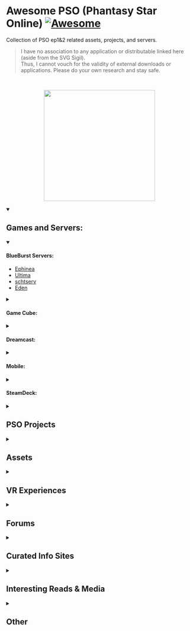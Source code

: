 # Awesome PSO (Phantasy Star Online) [![Awesome](https://cdn.jsdelivr.net/gh/sindresorhus/awesome@d7305f38d29fed78fa85652e3a63e154dd8e8829/media/badge.svg)](https://github.com/sindresorhus/awesome)
Collection of PSO ep1&2 related assets, projects, and servers.

> I have no association to any application or distributable linked here (aside from the SVG Sigil). <br/>
> Thus, I cannot vouch for the validity of external downloads or applications.
> Please do your own research and stay safe.

<br/>

<p align="center">
  <a href="https://tcardlab.github.io/pso-title-screen/sigil">
    <img src="https://user-images.githubusercontent.com/35203441/230694323-1a1703ea-65f9-4ea1-931a-8ab8497170fe.svg" height="300" />
  </a>
</p>


<details open>
<summary><h2> Games and Servers: </h2></summary>

<details open>
<summary><h4> BlueBurst Servers: </h4></summary>

- [Ephinea](https://ephinea.pioneer2.net/)
- [Ultima](https://www.phantasystaronline.net/)
- [schtserv](https://psobb.schtserv.com/startguide/)
- [Eden](http://edenserv.net/download)

</details>
	
<details>
<summary><h4> Game Cube: </h4></summary>

May need a [GameCube Emulator](https://dolphin-emu.org/)
	
- [ISO - Internet Archive](https://archive.org/download/efgamecubeusa/Game%20Cube%20USA/#:~:text=Phantasy%20Star%20Online%20Episode%20I%20%26%20II)
- [Schtserv Network - PSO GC Connection guide](http://www.schtserv.com/forums/app.php/pso-gc-connection-guide)

</details>

<details>
<summary><h4> Dreamcast: </h4></summary>

May need a [DreamCast Emulator](https://redream.io/)

- [GDI - Internet Archive](https://archive.org/download/ef_SEGA_GDI_USA/Dreamcast%20GDI%20USA/#:~:text=Phantasy%20Star%20Online)
- [Phantasy Star Online : Dreamcast Live](https://dreamcastlive.net/phantasy-star-online/)
- [Sylverant](https://sylverant.net/)
- [schtserv](http://www.schtserv.com/forums/app.php/downloads#:~:text=PSO%20Dreamcast%20V1%20and%20V2)

</details>

<details>
<summary><h4> Mobile: </h4></summary>
	
<!--
reicast is dead
  https://github.com/skmp/reicast-emulator

  [(1) With the new Reicast-FH updates on Android, you can play the DC version online on the go. : PSO (reddit.com)](https://www.reddit.com/r/PSO/comments/9kq3vk/with_the_new_reicastfh_updates_on_android_you_can/)

  https://emulationking.com/reicast/

  [(183) Phantasy Star Online v1 | NVIDIA SHIELD Android TV (2015) | Reicast Emulator [1080p] | Dreamcast - YouTube](https://www.youtube.com/watch?v=B8O5sHGkahk)
-->
	
I have not seen anyone run PSO on their phone recently, but should be possible in theory.

Dolphin can run on Android:
	
  - [Video](https://www.youtube.com/watch?v=E61i0pVlZjo)
  - [Google Play Store](https://play.google.com/store/apps/details?id=org.dolphinemu.dolphinemu)
  - [Dolphin Download Page](https://dolphin-emu.org/download/)
  - See GameCube section to get ISO if necessary
	
Redream can run on Android:
	
  - [Video](https://www.youtube.com/watch?v=2_Sf_WXpoO0)
  - [Google Play Store](https://play.google.com/store/apps/details?id=io.recompiled.redream)
  - [Redream Download Page](https://redream.io/download)
  - See DreamCast section to get GDI if necessary

RetroArch can run on Android and supports both emulators mentioned above:
	
  - [Video](https://www.youtube.com/watch?v=9JYn-Dpcdk4)
  - [Google Play Store](https://play.google.com/store/apps/details?id=com.retroarch)
  - [RetroArch Home](https://www.retroarch.com/index.php)

</details>
	
<details>
<summary><h4> SteamDeck: </h4></summary>

Ephinea Guides:
  - https://www.reddit.com/r/SteamDeck/comments/w9q6ub/installing_and_running_pso_bb_ephinea/
  - https://docs.google.com/document/d/1I4AibIhq5M85wByePQ3wg8bK5s6DsOl9KQRjRkW-Oas/edit

</details>

</details>

<details>
<summary><h2> PSO Projects </h2></summary>

<table>
  <tr>
    <th colspan="5">  <h3> Remakes & Remasters </h3>  </th>
  </tr>
  
  <tr>
    <th>Project Name</th>
    <th>Year of Origin <br/> (approx.)</th>
    <th>Status</th>
    <th>Showcase</th>
    <th>Resources</th>
  </tr>
  <tr>
    <td>PSO Remake <br/> (by <a href="https://github.com/HelloKitty">Glader</a>)</td>
    <td>2014</td>
    <td>Superseded by PSOBB2 in 2020</td>
    <td>
      <a href="https://www.youtube.com/watch?v=iV6skAtkGrQ">PSO Unity Remake: Forest</a>
    </td>
    <td>
      <a href="https://github.com/HelloKitty/GladNet3">GladNet</a>,
      <a href="https://github.com/BoomaNation">BoomaNation</a>
    </td>
  </tr>
  <tr>
    <td>Benjamin Collins <br/> Version</td>
    <td>2015</td>
    <td>Dropped in 2019?</td>
    <td>
      <a href="https://www.youtube.com/@BenjaminWeeb">Showcase</a>
    </td>
    <td> <a href="https://gitlab.com/dashgl">Kion/DashGL Utilities</a> </td>
  </tr>
  <tr>
    <td>Pocket PSO</td>
    <td>2017</td>
    <td>Dropped in 2017</td>
    <td>
      <a href="https://www.youtube.com/watch?v=NnfOs6UnclE">Pocket PSO PC/Mobile Test</a>
    </td>
    <td></td>
  </tr>
  <tr>
    <td>PSO Clone <br/> (by Landon Ritchie)</td>
    <td>2017</td>
    <td>Superseded by Reverie Star in ~2018</td>
    <td>
      <a href="https://www.youtube.com/watch?v=pED93N-Whz0">PSO Clone</a>
    </td>
    <td></td>
  </tr>
  <tr>
    <td>Andreas Scholl <br/> Version</td>
    <td>pre-2019</td>
    <td>Active - Low Priority</td>
    <td>
      <a href="https://www.youtube.com/watch?v=hqlFFS15Dg8">showcase</a>
    </td>
    <td>
      <a href="https://gitlab.com/dashgl/unity"> DashUnityProject </a>
    </td>
  </tr>
  <tr>
    <td><a href="http://psobb2.com">PSOBB2</a> <br/> (<a href="https://github.com/HelloKitty">Glader</a>, et al.)</td>
    <td>2020</td>
    <td>Indefinite Hiatus</td>
    <td>
      <a href="https://www.youtube.com/watch?v=uMmck7fNjlU">announcement video 1</a>, <br/>
      <a href="https://www.youtube.com/watch?v=ofAeXOMws1c">announcement video 2</a>
    </td>
    <td>
      <a href="https://github.com/HelloKitty/PSOBB2.Client">Client</a>, <br/>
      <a href="https://github.com/hellokitty/booma.proxy">Proxy</a>, <br/>
      <a href="https://github.com/hellokitty/booma.server">Server</a>, <br/>
      <a href="https://github.com/HelloKitty/PSOBB2.Content">Content</a>
    </td>
  </tr>
   <tr>
    <td>VRChat PSO</td>
    <td>pre-2019</td>
    <td>Unknown</td>
    <td>
      <a href="https://www.youtube.com/watch?v=h0kkl6Ja2ZE">Phantasy Star Online in VR!?</a>
    </td>
    <td></td>
  </tr>
  <tr>
    <td>Team Shonochan <br/> Version</td>
    <td>2021</td>
    <td>Active</td>
    <td>
      <a href="https://www.youtube.com/watch?v=QLdARRzJaTo">Phantasy star and dothack dev</a>
    </td>
    <td></td>
  </tr>
  <tr>
    <td> PSOQuest-VR <br/> by <a href="https://github.com/foxeh89">Foxeh</a> </td>
    <td>2022</td>
    <td>Unknown</td>
    <td>
      <a href="https://cdn.discordapp.com/attachments/1020720102288670781/1030287153785229312/com.Foxeh.VRFramework2-20221013-201033.mp4">Weapons Demo</a>,
      <a href="https://cdn.discordapp.com/attachments/1020720102288670781/1022373404239724544/PSOQuestTest1.mp4">Forest Demo</a>
    </td>
    <td></td>
  </tr>
  
<!--
  <tr>
    <td>name</td>
    <td>year</td>
    <td>status</td>
    <td>vid</td>
    <td>resources</td>
  </tr>
  <a href=""></a>

</table>
<table>
-->
   <tr>
    <th colspan="5">  <h3> Spin-Offs </h3>  </th>
  </tr>
  <tr>
    <th>Project Name</th>
    <th>Year of Origin <br/> (approx.)</th>
    <th>Status</th>
    <th>Showcase</th>
    <th>Resources</th>
  </tr>
  <tr>
    <td>Reverie Star <br/> (by Zorlock Studios)</td>
    <td>2018</td>
    <td>Dropped in 2020</td>
    <td>
      <a href="https://www.youtube.com/watch?v=TNfn-6KJ1GY">Reverie Star - New City Area</a>, <br/>
      <a href="https://www.youtube.com/watch?v=Pc5hum_wnxE">Reverie Star Progress Update</a>
    </td>
    <td></td>
  </tr>
  <tr>
    <td>GladMMO <br/> (Superset of PSOBB2)</td>
    <td>pre-2019</td>
    <td>Stale since 2020</td>
    <td>
      <a href="https://www.youtube.com/watch?v=F9x97CSsFso">2019 Unification Announcement</a>
    </td>
    <td>
      <a href="https://github.com/gladmmo">GladMMO Github</a>
    </td>
  </tr>
	
  <tr>
    <td>Project STAR <br/> by <a href="https://twitter.com/AexcessT">aeXcess Team</a> </td>
    <td>2019</td>
    <td>Stale since 2020</td>
    <td>
      <a href="https://www.reddit.com/r/Unity3D/comments/ex5oew/action_packed_combat_in_procedurally_generated/">City Combat Demo</a>
    </td>
    <td>
    </td>
  </tr>
  <tr>
    <td>
      <a href="https://www.playprojectpioneer.com/">Project Pioneer</a> <br/>
      (by <a href="https://photondropstudio.com/">Photon Drop Studio</a>)
    </td>
    <td>2021</td>
    <td>Active - seeking funding</td>
    <td>
      <a href="https://www.youtube.com/shorts/Dr8058UtITg">Metro-City showcase</a>
    </td>
    <td></td>
  </tr>
</table>

<br />

### Utilities:
- [eleriaqueen/pso-simple-section-id-calculator: A simple PSO Section ID calculator (github.com)](https://github.com/eleriaqueen/pso-simple-section-id-calculator)
- [Snippets · DashGL / DC - Ikaruga · GitLab](https://gitlab.com/dashgl/ikaruga/-/snippets)
- [DashGL / Dash Model Format · GitLab](https://gitlab.com/dashgl/format)
	
- PSO Rust
  - https://github.com/BygoneWorlds/idolapsoserv
  - https://github.com/BygoneWorlds/telepipe
	
- PSO Kotlin
  - https://github.com/DaanVandenBosch/phantasmal-world
  - [model viewer](https://www.phantasmal.world/#/viewer/)

</details>

<details>
<summary><h2> Assets </h2></summary>
	
[Quest files](https://github.com/b0n3zx/PSOquest)

3D Models:
- [Online viewer and exporter](https://gitlab.com/dashgl/psov2)
	- [live site](https://dashgl.gitlab.io/psov2/)
	- [Spec Sheet](https://github.com/tcardlab/awesome-pso/releases/download/Model-Spec/Phantasy_Star_Document.pdf)

[PSO Remake: Forest Monster Edition – PSO-Remake (wordpress.com)](https://psoremake.wordpress.com/2016/07/24/pso-remake-forest-monster-edition/comment-page-1/#comment-1)
[Art - Forest | Trello](https://trello.com/b/bzv18Wy3/art-forest)
assets in cards?

<!--https://discord.com/channels/539764674879815682/544043325544595457/577912812479971358-->

Fonts: 

Music:
- [PSO PC Music Pack Torrent](https://psopalace.sylverant.net/downloads/PSO_PC_Music_Pack.torrent)

Texture Packs
- [AshenbubsHD](https://www.nexusmods.com/phantasystaronline/mods/3)
  - [image samples](https://www.pioneer2.net/community/threads/ashenbubs-hd-textures-for-psobb-are-incredible.23091/) 
- [Releases · eleriaqueen/pso-highres-dreamcube-ui (github.com)](https://github.com/eleriaqueen/pso-highres-dreamcube-ui)
- [Another approach at remastering textures using Stable Diffusion | Pioneer 2 - A Phantasy Star Online Community](https://www.pioneer2.net/community/threads/another-approach-at-remastering-textures-using-stable-diffusion.25517/)
- [Echelon's skins & modifications | Pioneer 2 - A Phantasy Star Online Community](https://www.pioneer2.net/community/threads/echelons-skins-modifications.4357/)
- [Skins and Mods | Pioneer 2 - A Phantasy Star Online Community](https://www.pioneer2.net/community/forums/skins-and-mods.11/)
- [Re-Texturing Pioneer II | Pioneer 2 - A Phantasy Star Online Community](https://www.pioneer2.net/community/threads/re-texturing-pioneer-ii-21-36-complete.24359/#post-199909)
- [Dreamburst HD UI Project by Luthee (a.k.a Eleria) | Pioneer 2 - A Phantasy Star Online Community](https://www.pioneer2.net/community/threads/dreamburst-hd-ui-project-by-luthee-a-k-a-eleria.25543/#post-200752)
- [eleriaqueen/pso-highres-hud-font: High resolution HUD font for Phantasy Star Online Ep. I&II (& Plus) (github.com)](https://github.com/eleriaqueen/pso-highres-hud-font)


[tcardlab/pso-title-screen: PSO title screen recreated with Vue 3 (yes it's laggy, don't use full screen)... (github.com)](https://github.com/tcardlab/pso-title-screen)

[PSO Title Screen (tcardlab.github.io)](https://tcardlab.github.io/pso-title-screen/sigil)

### Shaders et al
- [Luminati-nerd-stuff/PSO-RayTracing](https://github.com/Luminati-nerd-stuff/PSO-RayTracing)

	
 [Josh Markham - Phantasy Star Environment (artstation.com)](https://joshmarkham.artstation.com/projects/18OE8X)
 never made public...
 by Josh Markham
World Art Lead at Bungie
</details>

<details>
<summary><h2> VR Experiences </h2></summary>

<table>
  <tr>
    <th colspan="5">  <h3> Remakes & Remasters </h3>  </th>
  </tr>
  
  <tr>
    <th>World</th>
    <th>Creator</th>
    <th>Year Created</th>
    <!-- <th>Status</th> -->
  </tr>
  
  <tr>
    <td>
      <a href="https://en.vrcw.net/world/detail/wrld_f091e3af-c1a3-47e4-aa5a-b60692aaeded"> Falz Memoria </a>
    </td>
    <td>
      <a href="https://en.vrcw.net/world/author/detail/Casuallynoted"> Casuallynoted </a>
    </td>
    <td>2017</td>
  </tr>
  
  
  <tr>
    <td>
      <a href="https://en.vrcw.net/world/detail/wrld_d26bf583-c0ff-4675-acbe-41e8d29b0fa0"> Falz Memoria HD </a>
    </td>
    <td>
      <a href="https://en.vrcw.net/world/author/detail/Flashfire"> Flashfire </a>
    </td>
    <td>2019</td>
  </tr>
  <tr>
    <td>
      <a href="https://en.vrcw.net/world/detail/wrld_1d3d75f7-5a6c-4159-b833-eade2ced7377"> PSO Forest Remake V1 </a>
    </td>
    <td>
      <a href="https://en.vrcw.net/world/author/detail/Flashfire"> Flashfire </a>
    </td>
    <td>2019</td>
  </tr>
  <tr>
    <td>
      <a href="https://en.vrcw.net/world/detail/wrld_aa14fc08-6d47-4162-a47c-47095ae54fb7"> PSO Pioneer 2 </a>
    </td>
    <td>
      <a href="https://en.vrcw.net/world/author/detail/Flashfire"> Flashfire </a>
    </td>
    <td>2019</td>
  </tr>
  
  
  <tr>
    <td>
      <a href="https://en.vrcw.net/world/detail/wrld_e44821d9-e0f8-4ec7-b76d-b7e4d46e3784"> PSO_Forest </a>
    </td>
    <td>
      <a href="https://en.vrcw.net/world/author/detail/Lord%20Ardent"> Lord Ardent </a>
    </td>
    <td>2019</td>
  </tr>
  
  
  <tr>
    <td>
      <a href="https://en.vrcw.net/world/detail/wrld_9451aaca-f773-4a81-b55c-54e39f14568c"> Mines 1 - Phantasy Star Online </a>
    </td>
    <td>
      <a href="https://en.vrcw.net/world/author/detail/Silent"> Silent </a>
    </td>
    <td>2019</td>
  </tr>
  
  
  <tr>
    <td>
      <a href="https://en.vrcw.net/world/detail/wrld_fc06273d-b3eb-499a-b4db-3a31a3b2d02a"> Project Rogol ［Open-Beta］ </a>
    </td>
    <td>
      <a href="https://en.vrcw.net/world/author/detail/Dosker"> Dosker </a>
    </td>
    <td>2022</td>
  </tr>
  
</table>

</details>

<details>
<summary><h2> Forums </h2></summary>
	
- [PSO-World.com](https://www.pso-world.com/forums/forumdisplay.php?7-Phantasy-Star-Online)
- [Pioneer 2](https://www.pioneer2.net/community/)
- [Schtserv Network](https://schtserv.com/forums/index.php)
</details>


<details>
<summary><h2> Curated Info Sites </h2></summary>

- [PSO-World](https://www.pso-world.com/links-pso.php)
- [PSO Palace](https://psopalace.sylverant.net/frameset.html)
- [Wikipedia](https://en.wikipedia.org/wiki/Phantasy_Star_Online)
- Fandom
  - [Overview](https://phantasystar.fandom.com/wiki/Phantasy_Star_Online_(Series))
  - [Characters](https://phantasystar.fandom.com/wiki/Category:Phantasy_Star_Online_Characters)
</details>


<details>
<summary><h2> Interesting Reads & Media </h2></summary>

- [PSO will never die: how the nicest fans in gaming keep a 16-year-old MMO alive - PC Gamer](https://www.pcgamer.com/phantasy-star-online-will-never-die-how-the-nicest-fans-in-gaming-keep-a-16-year-old-mmo-alive/)
- [PSO’s original director from Sonic Team talks Diablo influences, cut features, and Christmas Nights - Polygon](https://www.polygon.com/interviews/2020/8/2/21348946/phantasy-star-online-director-diablo-cut-features-christmas-nights)
- [PSO devs on the story, the graphics, and the angry fans that used to call Sega - Polygon](https://www.polygon.com/interviews/2020/8/16/21369887/phantasy-star-online-interview-angry-fans)
- [PSO EpI&II Versus Strategy Guide - Internet Archive](https://archive.org/details/phantasystaronlineepisodeiiiversusstrategyguide/mode/2up)
- [PSO prototype - Hidden Palace](https://hiddenpalace.org/News/Phantasy_Star_Online_prototype)
- [PSO - Unseen64](https://www.unseen64.net/2008/04/11/pso-concept-beta/)
- [PSO commercial - YouTube](https://www.youtube.com/watch?v=rw6hosekixk)
</details>

<details>
<summary><h2> Other </h2></summary>

- [PSO Remastered 360VR video by Theanine3D](https://theanine3d.com/post/670065455257485312/pso-ep1-lobby-music-mix-interactive-vr-video) [[mirror](https://www.youtube.com/watch?v=zG1PBwSJagk)]
- [Stable Diffusion for Remastering](https://www.pioneer2.net/community/threads/another-approach-at-remastering-textures-using-stable-diffusion.25517/)
</details>


<!--
![sigil](https://user-images.githubusercontent.com/35203441/230693972-9527d998-dd0a-44ec-8b00-920040db3da4.svg)

![sigil](https://user-images.githubusercontent.com/35203441/230694230-171e2eb5-a177-4737-80cf-ce34495a46f8.svg)

![sigil](https://user-images.githubusercontent.com/35203441/230694323-1a1703ea-65f9-4ea1-931a-8ab8497170fe.svg)

<img src="https://user-images.githubusercontent.com/35203441/230694323-1a1703ea-65f9-4ea1-931a-8ab8497170fe.svg" height="300" />
-->

